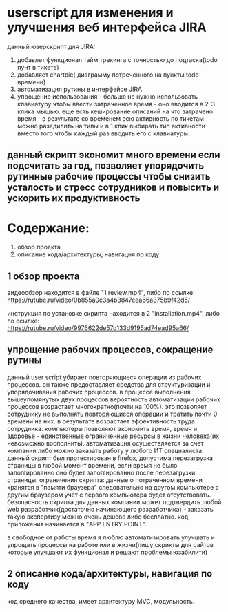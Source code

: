 # userscript для изменения и улучшения веб интерфейса JIRA

данный юзерскрипт для JIRA:
1. добавлет функционал тайм трекинга с точностью до подтаска(todo пунт в тикете)
2. добавляет chartpie( диаграмму потреченного на пункты todo времени)
3. автоматизация рутины в интерфейсе JIRA
4. упрощение использования - больше не нужно использовать клавиатуру чтобы ввести затраченное время - оно вводится в 2-3 клика мышью. еще есть кеширование описаний на что затрачено время - в результате со временем всю активность по тикетам можно разедилить на типы и в 1 клик выбирать тип активности вместо того чтобы каждый раз вводить его с клавиатуры.

## данный скрипт экономит много времени если подсчитать за год, позволяет упорядочить рутинные рабочие процессы чтобы снизить усталость и стресс сотрудников и повысить и ускорить их продуктивность


# Содержание:
1. обзор проекта
2. описание кода/архитектуры, навигация по коду

## 1 обзор проекта

видеообзор находится в файле "1 review.mp4", либо по ссылке:  
https://rutube.ru/video/0b855a0c3a4b3847cea66a375b9f42d5/

инструкция по установке скрипта находится в 2 "installation.mp4", либо по ссылке:  
https://rutube.ru/video/9976622de57d133d9195ad74ead95a66/

## упрощение рабочих процессов, сокращение рутины

данный user script убирает повторяющиеся операции из рабочих процессов. он также предоставляет средства для структуризации и упорядочивания рабочих процессов. в процессе выполнения вышеупомянутых двух процессов вероятность автоматизации рабочих процессов возрастает многократно(почти на 100%). это позволяет сотруднику не выполнять повторяющиеся операции и тратить почти 0 времени на них. в результате возрастает эффективность труда сотрудника. компьютеры позволяют экономить время, время и здоровье - единственные ограниченные ресурсы в жизни человека(их невозможно восполнить). автоматизация осуществляется за счет компании либо можно заказать работу у любого ИТ специалиста. данный скрипт был протестирован в firefox, допустима перезагрузка страницы в любой момент времени, если время не было залоггированно оно будет залоггированно после перезагрузки страницы. ограничения скрипта: данные о потраченном времени хранятся в "памяти браузера" следовательно на другом компьютере с другим браузером учет с первого компьютера  будет отсутствовать. безопасность скрипта для данных компании может подтвердить любой web разработчик(достаточно начинающего разработчика) - заказать такую экспертизу можно очень дешево либо бесплатно. код приложения начинается в "APP ENTRY POINT".

в свободное от работы время я люблю автоматизировать улучшать и упрощать процессы на работе или в жизни(пишу скрикты для сайтов которые улучшают их функционал и решают проблемы юзабилити)


## 2 описание кода/архитектуры, навигация по коду

код среднего качества, имеет архитектуру MVC, модульность.